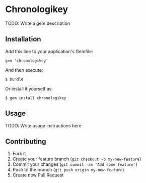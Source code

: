 # Chronologikey

TODO: Write a gem description

## Installation

Add this line to your application's Gemfile:

    gem 'chronologikey'

And then execute:

    $ bundle

Or install it yourself as:

    $ gem install chronologikey

## Usage

TODO: Write usage instructions here

## Contributing

1. Fork it
2. Create your feature branch (`git checkout -b my-new-feature`)
3. Commit your changes (`git commit -am 'Add some feature'`)
4. Push to the branch (`git push origin my-new-feature`)
5. Create new Pull Request
